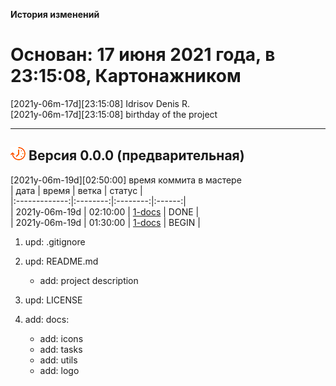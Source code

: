 [M]: #main  "история проекта"
[P]: icons/progress.png
[S]: icons/success.png
[B]: icons/bug.png

<a name="main"></a>
**История изменений**  

Основан: 17 июня 2021 года, в 23:15:08, Картонажником
=====================================================

[2021y-06m-17d][23:15:08] Idrisov Denis R.  
[2021y-06m-17d][23:15:08] birthday of the project  

---------------------------------------------------

[![P]][M] **Версия 0.0.0 (предварительная)**  
--------------------------------------------
[2021y-06m-19d][02:50:00] время коммита в мастере  
<a name="v000"></a>
|      дата     |  время   |  ветка   | статус |  
|:-------------:|:--------:|:--------:|:------:|  
| 2021y-06m-19d | 02:10:00 | [1-docs] | DONE   |  
| 2021y-06m-19d | 01:30:00 | [1-docs] | BEGIN  |  

1) upd: .gitignore  

2) upd: README.md  
     - add: project description  

3) upd: LICENSE  

4) add: docs:  
     - add: icons  
     - add: tasks  
     - add: utils  
     - add: logo  

[1-docs]: tasks/2021y-06m-19d-0001-docs.md